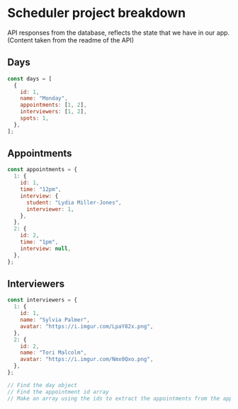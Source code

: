 # Scheduler project breakdown

API responses from the database, reflects the state that we have in our app. (Content taken from the readme of the API)

## Days

```jsx
const days = [
  {
    id: 1,
    name: "Monday",
    appointments: [1, 2],
    interviewers: [1, 2],
    spots: 1,
  },
];
```

## Appointments

```jsx
const appointments = {
  1: {
    id: 1,
    time: "12pm",
    interview: {
      student: "Lydia Miller-Jones",
      interviewer: 1,
    },
  },
  2: {
    id: 2,
    time: "1pm",
    interview: null,
  },
};
```

## Interviewers

```jsx
const interviewers = {
  1: {
    id: 1,
    name: "Sylvia Palmer",
    avatar: "https://i.imgur.com/LpaY82x.png",
  },
  2: {
    id: 2,
    name: "Tori Malcolm",
    avatar: "https://i.imgur.com/Nmx0Qxo.png",
  },
};
```

```jsx
// Find the day object
// Find the appointment id array
// Make an array using the ids to extract the appointments from the appointments object
```
